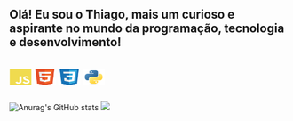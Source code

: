 ## Olá! Eu sou o  Thiago, mais um curioso e aspirante no mundo da programação, tecnologia e desenvolvimento!

<div style="display: inline_block"><br>
  <img align="center" alt="Rafa-Js" height="30" width="40" src="https://raw.githubusercontent.com/devicons/devicon/master/icons/javascript/javascript-plain.svg">
  <img align="center" alt="Rafa-HTML" height="30" width="40" src="https://raw.githubusercontent.com/devicons/devicon/master/icons/html5/html5-original.svg">
  <img align="center" alt="Rafa-CSS" height="30" width="40" src="https://raw.githubusercontent.com/devicons/devicon/master/icons/css3/css3-original.svg">
  <img align="center" alt="Rafa-Python" height="30" width="40" src="https://raw.githubusercontent.com/devicons/devicon/master/icons/python/python-original.svg">
</div>
  
  ##

</div>

![Anurag's GitHub stats](https://github-readme-stats.vercel.app/api?username=beginnercreator017&show_icons=true&theme=gruvbox)
<a href = "mailto:contatoemailthiagos@gmail.com"><img src="https://img.shields.io/badge/-Gmail-%23333?style=for-the-badge&logo=gmail&logoColor=white" alvo ="_blank"></a>
